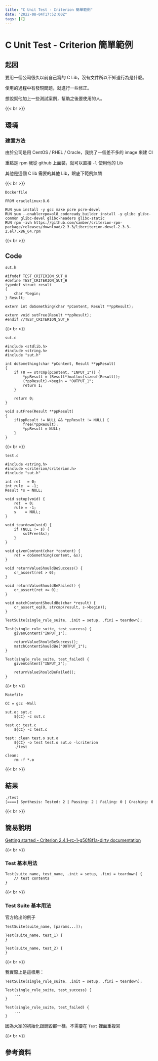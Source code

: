 ```yaml
---
title: "C Unit Test - Criterion 簡單範例"
date: "2022-08-04T17:52:00Z"
tags: [C]
---
```


# C Unit Test - Criterion 簡單範例

## 起因

要用一個公司很久以前自己寫的 C Lib，沒有文件所以不知道行為是什麼。

使用的過程中有發現問題，就進行一些修正。 

想說幫他加上一些測試案例，幫助之後要使用的人。

{{< br >}}

## 環境

### 建置方法

由於公司是用 CentOS / RHEL / Oracle，我挑了一個差不多的 image 來建 CI

重點是 rpm 我從 github 上面裝，就可以直接 `-l` 使用他的 Lib

其他是這個 C lib 需要的其他 Lib，跟底下範例無關

{{< br >}}

`Dockerfile`

    FROM oraclelinux:8.6
    
    RUN yum install -y gcc make pcre pcre-devel
    RUN yum --enablerepo=ol8_codeready_builder install -y glibc glibc-common glibc-devel glibc-headers glibc-static
    RUN rpm -ivh https://github.com/samber/criterion-rpm-package/releases/download/2.3.3/libcriterion-devel-2.3.3-2.el7.x86_64.rpm

{{< br >}}

## Code

`sut.h`

    #ifndef TEST_CRITERION_SUT_H
    #define TEST_CRITERION_SUT_H
    typedef struct result
    {
        char *begin;
    } Result;
    
    extern int doSomething(char *pContent, Result **ppResult);
    
    extern void sutFree(Result **ppResult);
    #endif //TEST_CRITERION_SUT_H

{{< br >}}

`sut.c`

    #include <stdlib.h>
    #include <string.h>
    #include "sut.h"
    
    int doSomething(char *pContent, Result **ppResult)
    {
        if (0 == strcmp(pContent, "INPUT_1")) {
            *ppResult = (Result*)malloc(sizeof(Result));
            (*ppResult)->begin = "OUTPUT_1";
            return 1;
        }
    
        return 0;
    }
    
    void sutFree(Result **ppResult)
    {
        if(ppResult != NULL && *ppResult != NULL) {
            free(*ppResult);
            *ppResult = NULL;
        }
    }

{{< br >}}

`test.c`

    #include <string.h>
    #include <criterion/criterion.h>
    #include "sut.h"
    
    int ret   = 0;
    int rule  = -1;
    Result *s = NULL;
    
    void setup(void) {
        ret  = 0;
        rule = -1;
        s    = NULL;
    }
    
    void teardown(void) {
        if (NULL != s) {
            sutFree(&s);
        }
    }
    
    void givenContent(char *content) {
        ret = doSomething(content, &s);
    }
    
    void returnValueShouldBeSuccess() {
        cr_assert(ret > 0);
    }
    
    void returnValueShouldBeFailed() {
        cr_assert(ret <= 0);
    }
    
    void matchContentShouldBe(char *result) {
        cr_assert_eq(0, strcmp(result, s->begin));
    }
    
    TestSuite(single_rule_suite, .init = setup, .fini = teardown);
    
    Test(single_rule_suite, test_success) {
        givenContent("INPUT_1");
    
        returnValueShouldBeSuccess();
        matchContentShouldBe("OUTPUT_1");
    }
    
    Test(single_rule_suite, test_failed) {
        givenContent("INPUT_2");
    
        returnValueShouldBeFailed();
    }

{{< br >}}

`Makefile`

    CC = gcc -Wall
    
    sut.o: sut.c
    	${CC} -c sut.c
    
    test.o: test.c
    	${CC} -c test.c
    
    test: clean test.o sut.o
    	${CC} -o test test.o sut.o -lcriterion
    	./test
    
    clean:
    	rm -f *.o

{{< br >}}

## 結果

    ./test
    [====] Synthesis: Tested: 2 | Passing: 2 | Failing: 0 | Crashing: 0

{{< br >}}

## 簡易說明

[Getting started - Criterion 2.4.1-rc-1-g56f8f1a-dirty documentation](https://criterion.readthedocs.io/en/master/starter.html?highlight=suite#configuration-reference)

{{< br >}}

### Test 基本用法

    Test(suite_name, test_name, .init = setup, .fini = teardown) {
        // test contents
    }

{{< br >}}

### Test Suite 基本用法

官方給出的例子

    TestSuite(suite_name, [params...]);
    
    Test(suite_name, test_1) {
    }
    
    Test(suite_name, test_2) {
    }

{{< br >}}

我實際上是這樣用：

    TestSuite(single_rule_suite, .init = setup, .fini = teardown);
    
    Test(single_rule_suite, test_success) {
        ...
    }
    
    Test(single_rule_suite, test_failed) {
        ...
    }

因為大家的初始化跟銷毀都一樣，不需要在 `Test` 裡面重複寫

{{< br >}}

## 參考資料